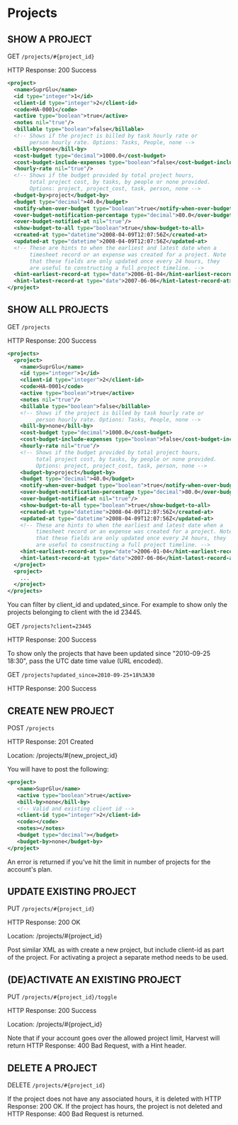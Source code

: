 # Projects

## SHOW A PROJECT

GET `/projects/#{project_id}`

HTTP Response: 200 Success

```xml
<project>
  <name>SuprGlu</name>
  <id type="integer">1</id>
  <client-id type="integer">2</client-id>
  <code>HA-0001</code>
  <active type="boolean">true</active>
  <notes nil="true"/>
  <billable type="boolean">false</billable>
  <!-- Shows if the project is billed by task hourly rate or
       person hourly rate. Options: Tasks, People, none -->
  <bill-by>none</bill-by>
  <cost-budget type="decimal">1000.0</cost-budget>
  <cost-budget-include-expenses type="boolean">false</cost-budget-include-expenses>
  <hourly-rate nil="true"/>
  <!-- Shows if the budget provided by total project hours,
       total project cost, by tasks, by people or none provided.
       Options: project, project_cost, task, person, none -->
  <budget-by>project</budget-by>
  <budget type="decimal">40.0</budget>
  <notify-when-over-budget type="boolean">true</notify-when-over-budget>
  <over-budget-notification-percentage type="decimal">80.0</over-budget-notification-percentage>
  <over-budget-notified-at nil="true"/>
  <show-budget-to-all type="boolean">true</show-budget-to-all>
  <created-at type="datetime">2008-04-09T12:07:56Z</created-at>
  <updated-at type="datetime">2008-04-09T12:07:56Z</updated-at>
  <!-- These are hints to when the earliest and latest date when a
       timesheet record or an expense was created for a project. Note
       that these fields are only updated once every 24 hours, they
       are useful to constructing a full project timeline. -->
  <hint-earliest-record-at type="date">2006-01-04</hint-earliest-record-at>
  <hint-latest-record-at type="date">2007-06-06</hint-latest-record-at>
</project>
```

## SHOW ALL PROJECTS

GET `/projects`

HTTP Response: 200 Success

```xml
<projects>
  <project>
    <name>SuprGlu</name>
    <id type="integer">1</id>
    <client-id type="integer">2</client-id>
    <code>HA-0001</code>
    <active type="boolean">true</active>
    <notes nil="true"/>
    <billable type="boolean">false</billable>
    <!-- Shows if the project is billed by task hourly rate or
         person hourly rate. Options: Tasks, People, none -->
    <bill-by>none</bill-by>
    <cost-budget type="decimal">1000.0</cost-budget>
    <cost-budget-include-expenses type="boolean">false</cost-budget-include-expenses>
    <hourly-rate nil="true"/>
    <!-- Shows if the budget provided by total project hours,
         total project cost, by tasks, by people or none provided.
         Options: project, project_cost, task, person, none -->
    <budget-by>project</budget-by>
    <budget type="decimal">40.0</budget>
    <notify-when-over-budget type="boolean">true</notify-when-over-budget>
    <over-budget-notification-percentage type="decimal">80.0</over-budget-notification-percentage>
    <over-budget-notified-at nil="true"/>
    <show-budget-to-all type="boolean">true</show-budget-to-all>
    <created-at type="datetime">2008-04-09T12:07:56Z</created-at>
    <updated-at type="datetime">2008-04-09T12:07:56Z</updated-at>
    <!-- These are hints to when the earliest and latest date when a
         timesheet record or an expense was created for a project. Note
         that these fields are only updated once every 24 hours, they
         are useful to constructing a full project timeline. -->
    <hint-earliest-record-at type="date">2006-01-04</hint-earliest-record-at>
    <hint-latest-record-at type="date">2007-06-06</hint-latest-record-at>
  </project>
  <project>
    ...
  </project>
</projects>
```

You can filter by client_id and updated_since. For example to show only the projects belonging to client with the id 23445.

GET `/projects?client=23445`

HTTP Response: 200 Success

To show only the projects that have been updated since "2010-09-25 18:30", pass the UTC date time value (URL encoded).

GET `/projects?updated_since=2010-09-25+18%3A30`

HTTP Response: 200 Success

## CREATE NEW PROJECT

POST `/projects`

HTTP Response: 201 Created

Location: /projects/#{new_project_id}

You will have to post the following:

```xml
<project>
   <name>SuprGlu</name>
   <active type="boolean">true</active>
   <bill-by>none</bill-by>
   <!-- Valid and existing client id -->
   <client-id type="integer">2</client-id>
   <code></code>
   <notes></notes>
   <budget type="decimal"></budget>
   <budget-by>none</budget-by>
</project>
```

An error is returned if you've hit the limit in number of projects for the account's plan.

## UPDATE EXISTING PROJECT

PUT `/projects/#{project_id}`

HTTP Response: 200 OK

Location: /projects/#{project_id}

Post similar XML as with create a new project, but include client-id as part of the project. For activating a project a separate method needs to be used.

## (DE)ACTIVATE AN EXISTING PROJECT

PUT `/projects/#{project_id}/toggle`

HTTP Response: 200 Success

Location: /projects/#{project_id}

Note that if your account goes over the allowed project limit, Harvest will return HTTP Response: 400 Bad Request, with a Hint header.

## DELETE A PROJECT

DELETE `/projects/#{project_id}`

If the project does not have any associated hours, it is deleted with HTTP Response: 200 OK. If the project has hours, the project is not deleted and HTTP Response: 400 Bad Request is returned.
